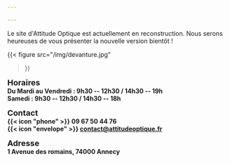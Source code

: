 ```yaml
---

---
```


Le site d'Attitude Optique est actuellement en reconstruction.
Nous serons heureuses de vous présenter la nouvelle version bientôt !

{{< figure
    src="/img/devanture.jpg"
>}}

<font size="4">**Horaires**</font>  
**Du Mardi au Vendredi : 9h30 -- 12h30 / 14h30 -- 19h**  
**Samedi : 9h30 -- 12h30 / 14h30 -- 18h**

<font size="4">**Contact**</font>  
**{{< icon "phone" >}} 09 67 50 44 76**  
**{{< icon "envelope" >}} contact@attitudeoptique.fr**

<font size="4">**Adresse**</font>  
**1 Avenue des romains, 74000 Annecy**





